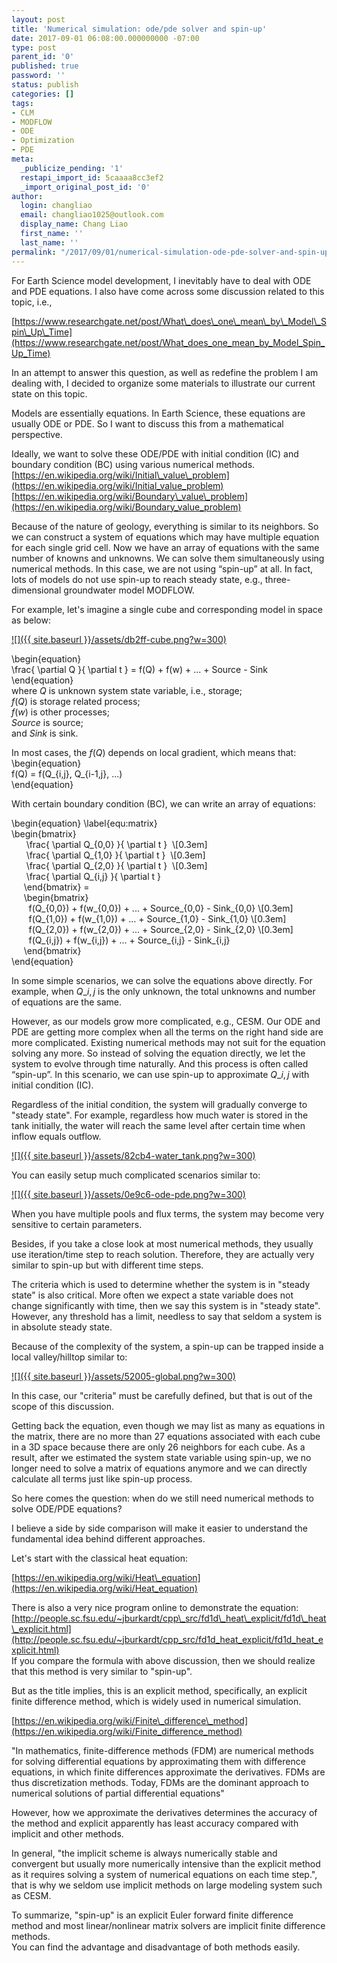 ```yaml
---
layout: post
title: 'Numerical simulation: ode/pde solver and spin-up'
date: 2017-09-01 06:08:00.000000000 -07:00
type: post
parent_id: '0'
published: true
password: ''
status: publish
categories: []
tags:
- CLM
- MODFLOW
- ODE
- Optimization
- PDE
meta:
  _publicize_pending: '1'
  restapi_import_id: 5caaaa8cc3ef2
  _import_original_post_id: '0'
author:
  login: changliao
  email: changliao1025@outlook.com
  display_name: Chang Liao
  first_name: ''
  last_name: ''
permalink: "/2017/09/01/numerical-simulation-ode-pde-solver-and-spin-up/"
---
```

For Earth Science model development, I inevitably have to deal with ODE and PDE equations. I also have come across some discussion related to this topic, i.e.,

[https://www.researchgate.net/post/What\_does\_one\_mean\_by\_Model\_Spin\_Up\_Time](https://www.researchgate.net/post/What_does_one_mean_by_Model_Spin_Up_Time)

In an attempt to answer this question, as well as redefine the problem I am dealing with, I decided to organize some materials to illustrate our current state on this topic.

Models are essentially equations. In Earth Science, these equations are usually ODE or PDE. So I want to discuss this from a mathematical perspective.

Ideally, we want to solve these ODE/PDE with initial condition (IC) and boundary condition (BC) using various numerical methods.  
[https://en.wikipedia.org/wiki/Initial\_value\_problem](https://en.wikipedia.org/wiki/Initial_value_problem)  
[https://en.wikipedia.org/wiki/Boundary\_value\_problem](https://en.wikipedia.org/wiki/Boundary_value_problem)

Because of the nature of geology, everything is similar to its neighbors. So we can construct a system of equations which may have multiple equation for each single grid cell. Now we have an array of equations with the same number of knowns and unknowns. We can solve them simultaneously using numerical&nbsp;methods. In this case, we are not using “spin-up” at all. In fact, lots of models do not use spin-up to reach steady state, e.g., three-dimensional groundwater model MODFLOW.

For example, let's imagine a single cube and corresponding model in space as below:

[![]({{ site.baseurl }}/assets/db2ff-cube.png?w=300)](https://changliao.files.wordpress.com/2017/09/db2ff-cube.png)

\begin{equation}  
\frac{ \partial Q }{ \partial t } = f(Q) + f(w) + ... + Source - Sink  
\end{equation}  
where $Q$ is unknown system state variable, i.e., storage;  
$f(Q)$ is storage related process;  
$f(w)$ is other processes;  
$Source$ is source;  
and $Sink$ is sink.

In most cases, the $f(Q)$ depends on local gradient, which means that:  
\begin{equation}  
f(Q) = f(Q\_{i,j}, Q\_{i-1,j}, ...)  
\end{equation}

With certain boundary condition (BC), we can write an array of equations:

\begin{equation} \label{equ:matrix}  
\begin{bmatrix}  
&nbsp; &nbsp; &nbsp; \frac{ \partial Q\_{0,0} }{ \partial t }&nbsp; \\[0.3em]  
&nbsp; &nbsp; &nbsp; \frac{ \partial Q\_{1,0} }{ \partial t }&nbsp; \\[0.3em]  
&nbsp; &nbsp; &nbsp; \frac{ \partial Q\_{2,0} }{ \partial t }&nbsp; \\[0.3em]  
&nbsp; &nbsp; &nbsp; \frac{ \partial Q\_{i,j} }{ \partial t }  
&nbsp; &nbsp; &nbsp;\end{bmatrix} =  
&nbsp; &nbsp; &nbsp;\begin{bmatrix}  
&nbsp; &nbsp; &nbsp; &nbsp;f(Q\_{0,0}) + f(w\_{0,0}) + ... + Source\_{0,0} - Sink\_{0,0} \\[0.3em]  
&nbsp; &nbsp; &nbsp; &nbsp;f(Q\_{1,0}) + f(w\_{1,0}) + ... + Source\_{1,0} - Sink\_{1,0} \\[0.3em]  
&nbsp; &nbsp; &nbsp; &nbsp;f(Q\_{2,0}) + f(w\_{2,0}) + ... + Source\_{2,0} - Sink\_{2,0} \\[0.3em]  
&nbsp; &nbsp; &nbsp; &nbsp;f(Q\_{i,j}) + f(w\_{i,j}) + ... + Source\_{i,j} - Sink\_{i,j}  
&nbsp; &nbsp; &nbsp;\end{bmatrix}  
\end{equation}

In some simple scenarios, we can solve the equations above directly. For example, when $Q\_{i,j}$ is the only unknown, the total unknowns and number of equations are the same.

However, as our models grow more complicated, e.g., CESM. Our ODE and PDE are getting more complex when all the terms on the right hand side are more complicated. Existing numerical methods may not suit for the equation solving any more. So instead of solving the equation directly, we let the system to evolve through time naturally. And this process is often called “spin-up”. In this scenario, we can use spin-up to approximate $Q\_{i,j}$ with initial condition (IC).

Regardless of the initial condition, the system will gradually converge to "steady state". For example, regardless how much water is stored in the tank initially, the water will reach the same level after certain time when inflow equals outflow.

[![]({{ site.baseurl }}/assets/82cb4-water_tank.png?w=300)](https://changliao.files.wordpress.com/2017/09/82cb4-water_tank.png)

You can easily setup much complicated scenarios similar to:

[![]({{ site.baseurl }}/assets/0e9c6-ode-pde.png?w=300)](https://changliao.files.wordpress.com/2017/09/0e9c6-ode-pde.png)

When you have multiple pools and flux terms, the system may become very sensitive to certain parameters.

Besides, if you take a close look at most numerical methods, they usually use iteration/time step to reach solution. Therefore, they are actually very similar to spin-up but with different time steps.

The criteria which is used to determine whether the system is in "steady state" is also critical. More often we expect a state variable does not change significantly with time, then we say this system is in "steady state". However, any threshold has a limit, needless to say that seldom a system is in absolute steady state.

Because of the complexity of the system, a spin-up can be trapped inside a local valley/hilltop similar to:

[![]({{ site.baseurl }}/assets/52005-global.png?w=300)](https://changliao.files.wordpress.com/2017/09/52005-global.png)

In this case, our "criteria" must be carefully defined, but that is out of the scope of this discussion.

Getting back the equation, even though we may list as many as equations in the matrix, there are no more than 27 equations associated with each cube in a 3D space because there are only 26 neighbors for each cube. As a result, after we estimated the system state variable using spin-up, we no longer need to solve a matrix of equations anymore and we can directly calculate all terms just like spin-up process.

So here comes the question: when do we still need numerical methods to solve ODE/PDE equations?

I believe a side by side comparison will make it easier to understand the fundamental idea behind different approaches.

Let's start with the classical heat equation:

[https://en.wikipedia.org/wiki/Heat\_equation](https://en.wikipedia.org/wiki/Heat_equation)

There is also a very nice program online to demonstrate the equation:  
[http://people.sc.fsu.edu/~jburkardt/cpp\_src/fd1d\_heat\_explicit/fd1d\_heat\_explicit.html](http://people.sc.fsu.edu/~jburkardt/cpp_src/fd1d_heat_explicit/fd1d_heat_explicit.html)  
If you compare the formula with above discussion, then we should realize that this method is very similar to "spin-up".

But as the title implies, this is an explicit method, specifically, an explicit finite difference method, which is widely used in numerical simulation.

[https://en.wikipedia.org/wiki/Finite\_difference\_method](https://en.wikipedia.org/wiki/Finite_difference_method)

"In mathematics, finite-difference methods (FDM) are numerical methods for solving differential equations by approximating them with difference equations, in which finite differences approximate the derivatives. FDMs are thus discretization methods. Today, FDMs are the dominant approach to numerical solutions of partial differential equations"

However, how we approximate the derivatives determines the accuracy of the method and explicit apparently has least accuracy compared with implicit and other methods.

In general, "the implicit scheme is always numerically stable and convergent but usually more numerically intensive than the explicit method as it requires solving a system of numerical equations on each time step.", that is why we seldom use implicit methods on large modeling system such as CESM.

To summarize, "spin-up" is an explicit Euler forward finite difference method and most linear/nonlinear matrix solvers are implicit finite difference methods.  
You can find the advantage and disadvantage of both methods easily.

